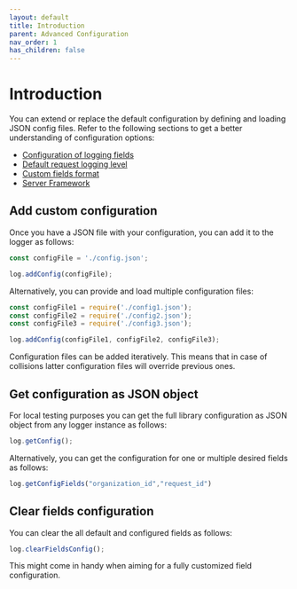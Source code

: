 ```yaml
---
layout: default
title: Introduction
parent: Advanced Configuration
nav_order: 1
has_children: false
---
```


# Introduction

You can extend or replace the default configuration by defining and loading JSON config files.
Refer to the following sections to get a better understanding of configuration options:

* [Configuration of logging fields](/cf-nodejs-logging-support/configuration/fields/)
* [Default request logging level](/cf-nodejs-logging-support/configuration/default-request-level/)
* [Custom fields format](/cf-nodejs-logging-support/configuration/custom-fields-format/)
* [Server Framework](/cf-nodejs-logging-support/configuration/framework/)

## Add custom configuration

Once you have a JSON file with your configuration, you can add it to the logger as follows:

```js
const configFile = './config.json';

log.addConfig(configFile);
```

Alternatively, you can provide and load multiple configuration files:

```js
const configFile1 = require('./config1.json');
const configFile2 = require('./config2.json');
const configFile3 = require('./config3.json');

log.addConfig(configFile1, configFile2, configFile3);
```

Configuration files can be added iteratively.
This means that in case of collisions latter configuration files will override previous ones.

## Get configuration as JSON object

For local testing purposes you can get the full library configuration as JSON object from any logger instance as follows:

```js
log.getConfig();
```

Alternatively, you can get the configuration for one or multiple desired fields as follows:

```js
log.getConfigFields("organization_id","request_id")
```

## Clear fields configuration

You can clear the all default and configured fields as follows:

```js
log.clearFieldsConfig();
```

This might come in handy when aiming for a fully customized field configuration.

